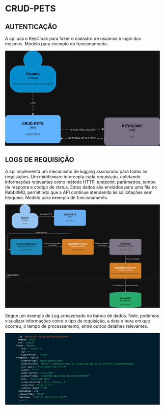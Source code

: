 # CRUD-PETS

## AUTENTICAÇÃO

A api usa o KeyCloak para fazer o cadastro de usuários e login dos mesmos.
Modelo para exemplo do funcionamento.

![C4Model keycloak](assets/IAM.png)


## LOGS DE REQUISIÇÃO

A api implementa um mecanismo de logging assíncrono para todas as requisições. Um middleware intercepta cada requisição, coletando informações relevantes como método HTTP, endpoint, parâmetros, tempo de resposta e código de status. Estes dados são enviados para uma fila no RabbitMQ, permitindo que a API continue atendendo às solicitações sem bloqueio.
Modelo para exemplo de funcionamento.

![C4Model RabbitMQ](assets/DiagramaRabbitMqLogging.drawio.png)


Segue um exemplo de Log armazenado no banco de dados. Nele, podemos visualizar informações como o tipo de requisição, a data e hora em que ocorreu, o tempo de processamento, entre outros detalhes relevantes.

![Exemplo Log](assets/exemploLog.png)




